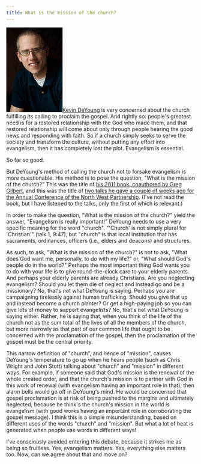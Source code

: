 ```yaml
---
title: What is the mission of the church?
---
```

[<img alt="Kevin DeYoung" title="Kevin DeYoung" src="/assets/kevin-deyoung.png" class="alignright" />Kevin DeYoung](http://www.universityreformedchurch.org/about-us/staff/kevin-deyoung.html) is very concerned about the church fulfilling its calling to proclaim the gospel. And rightly so: people's greatest need is for a restored relationship with the God who made them, and that restored relationship will come about only through people hearing the good news and responding with faith. So if a church simply seeks to serve the society and transform the culture, without putting any effort into evangelism, then it has completely lost the plot. Evangelism is essential.

So far so good.

But DeYoung's method of calling the church not to forsake evangelism is more questionable. His method is to pose the question, "What is the mission of the church?" This was the title of [his 2011 book, coauthored by Greg Gilbert](http://www.crossway.org/books/what-is-the-mission-of-the-church-tpb/), and this was the title of [two talks he gave a couple of weeks ago for the Annual Conference of the North West Partnership](http://northwestpartnership.com/resources/general/app/q/DeYoung/eventcourse/annual-conference-2014). (I've not read the book, but I have listened to the talks, only the first of which is relevant.)

In order to make the question, "What is the mission of the church?" yield the answer, "Evangelism is really important!" DeYoung needs to use a very specific meaning for the word "church". "'Church' is not simply plural for 'Christian'" (talk 1, 9:47), but "church" is that local institution that has sacraments, ordinances, officers (i.e., elders and deacons) and structures.

As such, to ask, "What is the mission of the church?" is not to ask, "What does God want me, personally, to do with my life?" or, "What should God's people do in the world?" Perhaps the most important thing God wants you to do with your life is to give round-the-clock care to your elderly parents. And perhaps your elderly parents are already Christians. Are you neglecting evangelism? Should you let them die of neglect and instead go and be a missionary? No, that's not what DeYoung is saying. Perhaps you are campaigning tirelessly against human trafficking. Should you give that up and instead become a church planter? Or get a high-paying job so you can give lots of money to support evangelists? No, that's not what DeYoung is saying either. Rather, he is saying that, when you think of the life of the church not as the sum total of the lives of all the members of the church, but more narrowly as that part of our common life that ought to be concerned with the proclamation of the gospel, then the proclamation of the gospel must be the central priority.

This narrow definition of "church", and hence of "mission", causes DeYoung's temperature to go up when he hears people (such as Chris Wright and John Stott) talking about "church" and "mission" in different ways. For example, if someone said that God's mission is the renewal of the whole created order, and that the church's mission is to partner with God in this work of renewal (with evangelism having an important role in that), then alarm bells would go off in DeYoung's mind. He would be concerned that gospel proclamation is at risk of being pushed to the margins and ultimately neglected, because he think's the church's mission in the world _is_ evangelism (with good works having an important role in corroborating the gospel message). I think this is a simple misunderstanding, based on different uses of the words "church" and "mission". But what a lot of heat is generated when people use words in different ways!

I've consciously avoided entering this debate, because it strikes me as being so fruitless. Yes, evangelism matters. Yes, everything else matters too. Now, can we agree about that and move on?